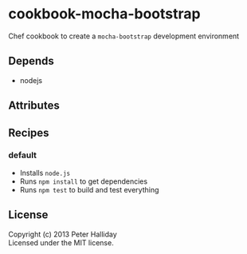cookbook-mocha-bootstrap
========================

Chef cookbook to create a `mocha-bootstrap` development environment

## Depends

- nodejs

## Attributes

## Recipes

### default

- Installs `node.js`
- Runs `npm install` to get dependencies
- Runs `npm test` to build and test everything

## License
Copyright (c) 2013 Peter Halliday  
Licensed under the MIT license.
